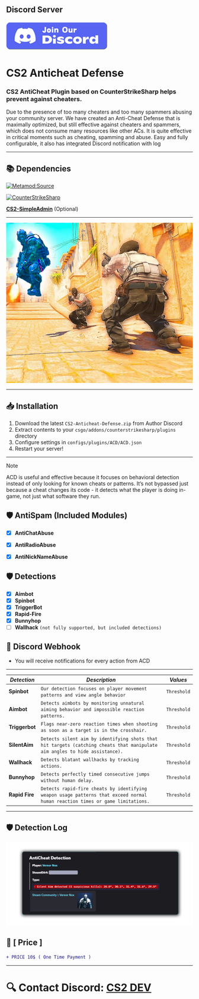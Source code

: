 ##  Discord Server

[![Discord](./dc.png)](https://discord.gg/d5uvMmUpuE)

# CS2 Anticheat Defense

### CS2 AntiCheat Plugin based on CounterStrikeSharp helps prevent against cheaters.


Due to the presence of too many cheaters and too many spammers abusing your community server. We have created an Anti-Cheat Defense that is maximally optimized, but still effective against cheaters and spammers, which does not consume many resources like other ACs. It is quite effective in critical moments such as cheating, spamming and abuse. Easy and fully configurable, it also has integrated Discord notification with log

---

## 📚 Dependencies
[![Metamod:Source](https://img.shields.io/badge/Metamod:Source-2d2d2d?logo=sourceengine)](https://www.sourcemm.net)

[![CounterStrikeSharp](https://img.shields.io/badge/CounterStrikeSharp-83358F)](https://github.com/roflmuffin/CounterStrikeSharp)

**[CS2-SimpleAdmin](https://github.com/daffyyyy/CS2-SimpleAdmin)** (Optional)

---

![image info](./anticheat.jpg)

---

## 📥 Installation

1. Download the latest `CS2-Anticheat-Defense.zip` from Author Discord
2. Extract contents to your `csgo/addons/counterstrikesharp/plugins` directory
3. Configure settings in `configs/plugins/ACD/ACD.json`
4. Restart your server!

---

> [!NOTE]
> ACD is useful and effective because it focuses on behavioral detection instead of only looking for known cheats or patterns.
> It’s not bypassed just because a cheat changes its code - it detects what the player is doing in-game, not just what software they run.           
>

## 🛡 AntiSpam (Included Modules)

- [x] **AntiChatAbuse**
- [x] **AntiRadioAbuse**
- [x] **AntiNickNameAbuse**


## 🛡 Detections

- [x]  **Aimbot**
- [x]  **Spinbot**
- [x]  **TriggerBot**
- [x]  **Rapid-Fire**
- [x]  **Bunnyhop**
- [ ]  **Wallhack** `(not fully supported, but included detections)`

## 📱 Discord Webhook
- You will receive notifications for every action from ACD

---

| ***Detection*** | ***Description*** | ***Values*** |
|----------|-------------|--------|
| **Spinbot** | `Our detection focuses on player movement patterns and view angle behavior` | `Threshold` |
| **Aimbot** | `Detects aimbots by monitoring unnatural aiming behavior and impossible reaction patterns.` | `Threshold` |
| **Triggerbot** | `Flags near-zero reaction times when shooting as soon as a target is in the crosshair.` | `Threshold` |
| **SilentAim** | `Detects silent aim by identifying shots that hit targets (catching cheats that manipulate aim angles to hide assistance).` | `Threshold` |
| **Wallhack** | `Detects blatant wallhacks by tracking actions.` | `Threshold` |
| **Bunnyhop** | `Detects perfectly timed consecutive jumps without human delay.` | `Threshold` |
| **Rapid Fire** | `Detects rapid-fire cheats by identifying weapon usage patterns that exceed normal human reaction times or game limitations.` | `Threshold` |

---

## 🛡 Detection Log

![Detection Screenshot](./detection.png)

## 🛒 [ Price ]
```diff
+ PRICE 10$ ( One Time Payment )
```

---

# 🔍 Contact Discord: **[CS2 DEV](https://discord.gg/d5uvMmUpuE)**


